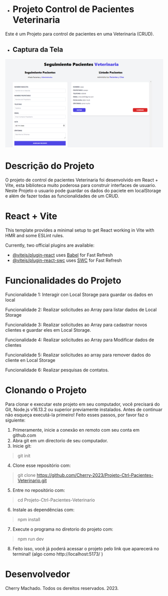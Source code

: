 - # Projeto Control de Pacientes Veterinaria
Este é um Projeto para control de pacientes en uma Veterinaria (CRUD).

- ## Captura da Tela   
![alt text](https://github.com/Cherry-2023/Projeto-Ctrl-Pacientes-Veterinario/blob/master/src/assets/Pantalla.png)

# Descrição do Projeto

O projeto de control de pacientes Veterinaria foi desenvolvido em React + Vite, esta biblioteca muito poderosa para construir interfaces de usuario. Neste Projeto o usuario pode guardar os dados do paciete em localStorage e além de fazer todas as funcionalidades de um CRUD.

# React + Vite

This template provides a minimal setup to get React working in Vite with HMR and some ESLint rules.

Currently, two official plugins are available:

- [@vitejs/plugin-react](https://github.com/vitejs/vite-plugin-react/blob/main/packages/plugin-react/README.md) uses [Babel](https://babeljs.io/) for Fast Refresh
- [@vitejs/plugin-react-swc](https://github.com/vitejs/vite-plugin-react-swc) uses [SWC](https://swc.rs/) for Fast Refresh

# Funcionalidades do Projeto

Funcionalidade 1: Interagir con Local Storage para guardar os dados en local

Funcionalidade 2: Realizar solicitudes ao Array para listar dados de Local Storage

Funcionalidade 3: Realizar solicitudes ao Array para cadastrar novos clientes e guardar eles em Local Storage.

Funcionalidade 4: Realizar solicitudes ao Array para Modificar dados de clientes

Funcionalidade 5: Realizar solicitudes ao array para remover dados do cliente en Local Storage

Funcionalidade 6: Realizar pesquisas de contatos.

# Clonando o Projeto

Para clonar e executar este projeto em seu computador, você precisará do Git, Node.js v16.13.2 ou superior previamente instalados.
Antes de continuar não esqueça executá-la primeiro!
Feito esses passos, por favor faz o siguiente:

1) Primeramente, inicie a conexão en remoto com seu conta em github.com
2) Abra git em um directorio de seu computador.
3) Inicie git:
> git init
4) Clone esse repositório com:
> git clone https://github.com/Cherry-2023/Projeto-Ctrl-Pacientes-Veterinario.git
5) Entre no repositório com:
>  cd Projeto-Ctrl-Pacientes-Veterinario
6) Instale as dependências com:
> npm install
7) Execute o programa no diretorio do projeto com:
> npm run dev
8) Feito isso, você já poderá acessar o projeto pelo link que aparecerá no terminal! (algo como  http://localhost:5173/ )

# Desenvolvedor

Cherry Machado. Todos os dereitos reservados. 2023.
